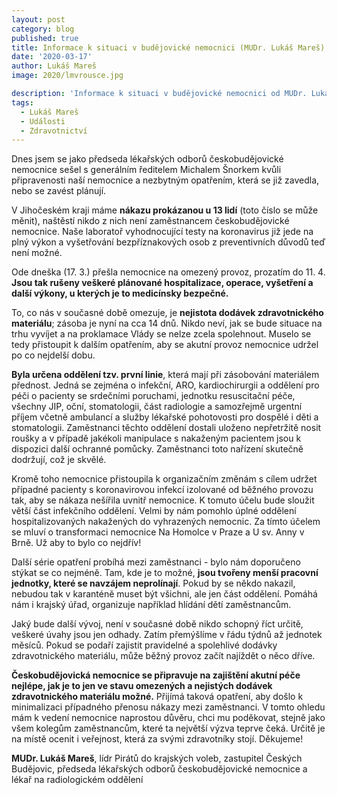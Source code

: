 ```yaml
---
layout: post
category: blog
published: true
title: Informace k situaci v budějovické nemocnici (MUDr. Lukáš Mareš)
date: '2020-03-17'
author: Lukáš Mareš
image: 2020/lmvrousce.jpg

description: 'Informace k situaci v budějovické nemocnici od MUDr. Lukáše Mareše, zastupitele Českých Budějovic, předsedy lékařských odborů českobudějovické nemocnice a lékaře na radiologickém oddělení.'
tags:
  - Lukáš Mareš
  - Události
  - Zdravotnictví
---
```

Dnes jsem se jako předseda lékařských odborů českobudějovické nemocnice sešel s generálním ředitelem Michalem Šnorkem kvůli připravenosti naší nemocnice a nezbytným opatřením, která se již zavedla, nebo se zavést plánují.

V Jihočeském kraji máme **nákazu prokázanou u 13 lidí** (toto číslo se může měnit), naštěstí nikdo z nich není zaměstnancem českobudějovické nemocnice. Naše laboratoř vyhodnocující testy na koronavirus již jede na plný výkon a vyšetřování bezpříznakových osob z preventivních důvodů teď není možné.

Ode dneška (17. 3.) přešla nemocnice na omezený provoz, prozatím do 11. 4. **Jsou tak rušeny veškeré plánované hospitalizace, operace, vyšetření a další výkony, u kterých je to medicínsky bezpečné.** 

To, co nás v současné době omezuje, je **nejistota dodávek zdravotnického materiálu**; zásoba je nyní na cca 14 dnů. Nikdo neví, jak se bude situace na trhu vyvíjet a na proklamace Vlády se nelze zcela spolehnout. Muselo se tedy přistoupit k dalším opatřením, aby se akutní provoz nemocnice udržel po co nejdelší dobu. 

**Byla určena oddělení tzv. první linie**, která mají při zásobování materiálem přednost. Jedná se zejména o infekční, ARO, kardiochirurgii a oddělení pro péči o pacienty se srdečními poruchami, jednotku resuscitační péče, všechny JIP, oční, stomatologii, část radiologie a samozřejmě urgentní příjem včetně ambulancí a služby lékařské pohotovosti pro dospělé i děti a stomatologii. Zaměstnanci těchto oddělení dostali uloženo nepřetržitě nosit roušky a v případě jakékoli manipulace s nakaženým pacientem jsou k dispozici další ochranné pomůcky. Zaměstnanci toto nařízení skutečně dodržují, což je skvělé.

Kromě toho nemocnice přistoupila k organizačním změnám s cílem udržet případné pacienty s koronavirovou infekcí izolované od běžného provozu tak, aby se nákaza nešířila uvnitř nemocnice. K tomuto účelu bude sloužit větší část infekčního oddělení. Velmi by nám pomohlo úplné oddělení hospitalizovaných nakažených do vyhrazených nemocnic. Za tímto účelem se mluví o transformaci nemocnice Na Homolce v Praze a U sv. Anny v Brně. Už aby to bylo co nejdřív!

Další série opatření probíhá mezi zaměstnanci - bylo nám doporučeno stýkat se co nejméně. Tam, kde je to možné, **jsou tvořeny menší pracovní jednotky, které se navzájem neprolínají**. Pokud by se někdo nakazil, nebudou tak v karanténě muset být všichni, ale jen část oddělení. Pomáhá nám i krajský úřad, organizuje například hlídání dětí zaměstnancům.  

Jaký bude další vývoj, není v současné době nikdo schopný říct určitě, veškeré úvahy jsou jen odhady. Zatím přemýšlíme v řádu týdnů až jednotek měsíců. Pokud se podaří zajistit pravidelné a spolehlivé dodávky zdravotnického materiálu, může běžný provoz začít najíždět o něco dříve. 

**Českobudějovická nemocnice se připravuje na zajištění akutní péče nejlépe, jak je to jen ve stavu omezených a nejistých dodávek zdravotnického materiálu možné.** Přijímá taková opatření, aby došlo k minimalizaci případného přenosu nákazy mezi zaměstnanci. V tomto ohledu mám k vedení nemocnice naprostou důvěru, chci mu poděkovat, stejně jako všem kolegům zaměstnancům, které ta největší výzva teprve čeká. Určitě je na místě ocenit i veřejnost, která za svými zdravotníky stojí. Děkujeme!


**MUDr. Lukáš Mareš**, 
lídr Pirátů do krajských voleb, zastupitel Českých Budějovic, předseda lékařských odborů českobudějovické nemocnice a lékař na radiologickém oddělení
